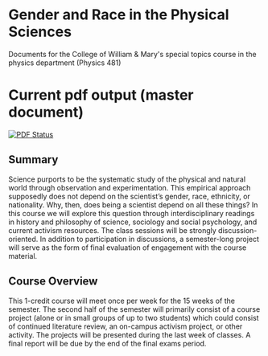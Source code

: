 # Gender and Race in the Physical Sciences
Documents for the College of William &amp; Mary's special topics course in the physics department (Physics 481)

# Current pdf output (master document)
[![PDF Status](https://www.sharelatex.com/github/repos/wdconinc/gender_race_physical_sciences/builds/latest/badge.svg)](https://www.sharelatex.com/github/repos/wdconinc/gender_race_physical_sciences/builds/latest/output.pdf)

## Summary
Science purports to be the systematic study of the physical and natural world through observation and experimentation. This empirical approach supposedly does not depend on the scientist’s gender, race, ethnicity, or nationality. Why, then, does being a scientist depend on all these things? In this course we will explore this question through interdisciplinary readings in history and philosophy of science, sociology and social psychology, and current activism resources. The class sessions will be strongly discussion-oriented. In addition to participation in discussions, a semester-long project will serve as the form of final evaluation of engagement with the course material.

## Course Overview
This 1-credit course will meet once per week for the 15 weeks of the semester. The second half of the semester will primarily consist of a course project (alone or in small groups of up to two students) which could consist of continued literature review, an on-campus activism project, or other activity. The projects will be presented during the last week of classes. A final report will be due by the end of the final exams period. 

